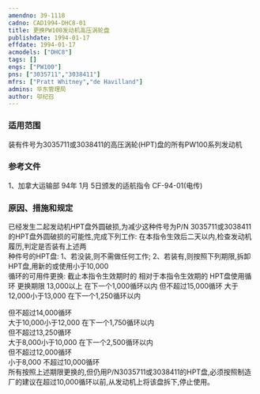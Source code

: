 ```yaml
---
amendno: 39-1118  
cadno: CAD1994-DHC8-01  
title: 更换PW100发动机高压涡轮盘  
publishdate: 1994-01-17  
effdate: 1994-01-17  
acmodels: ["DHC8"]  
tags: []  
engs: ["PW100"]  
pns: ["3035711","3038411"]  
mfrs: ["Pratt Whitney","de Havilland"]  
admins: 华东管理局  
author: 邬纪召  
---
```

  
### 适用范围  
装有件号为3035711或3038411的高压涡轮(HPT)盘的所有PW100系列发动机  
  
<!--more-->  
### 参考文件  
  1、加拿大运输部 94年 1月 5日颁发的适航指令 CF-94-01(电传)  
  
### 原因、措施和规定  

  已经发生二起发动机HPT盘外圆破损,为减少这种件号为P/N 3035711或3038411的HPT盘外圆破损的可能性,完成下列工作:     在本指令生效后二天以内,检查发动机履历,判定是否装有上述两  
种件号的HPT盘:     1、若没装,则不需做任何工作;     2、若装有,则按照下列期限,拆卸HPT盘,用新的或使用小于10,000  
循环的可用件更换: 截止本指令生效期时的 相对于本指令生效期的    HPT盘使用循环  更换期限 13,000以上 在下一个1,000循环以内 但不超过15,000循环 大于12,000小于13,000 在下一个1,250循环以内  
   
但不超过14,000循环  
大于10,000小于12,000  在下一个1,750循环以内  
但不超过13,250循环  
大于8,000小于10,000  在下一个2,500循环以内  
但不超过12,000循环  
小于8,000  不超过10,000循环  
  所有按照上述期限更换的,但仍用P/N3035711或3038411的HPT盘,必须按照制造厂的建议在超过10,000循环以前,从发动机上将该盘拆下,停止使用。  
